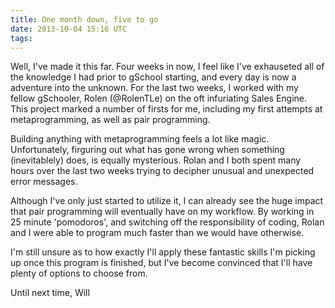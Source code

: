 ```yaml
---
title: One month down, five to go
date: 2013-10-04 15:16 UTC
tags:
---
```


Well, I've made it this far. Four weeks in now, I feel like I've exhauseted all
of the knowledge I had prior to gSchool starting, and every day is now
a adventure into the unknown. For the last two weeks, I worked with my fellow
gSchooler, Rolen (@RolenTLe) on the oft infuriating Sales Engine. This project
marked a number of firsts for me, including my first attempts at
metaprogramming, as well as pair programming.

Building anything with metaprogramming feels a lot like magic. Unfortunately,
firguring out what has gone wrong when something (inevitablely) does, is equally
mysterious. Rolan and I both spent many hours over the last two weeks trying to
decipher unusual and unexpected error messages.

Although I've only just started to utilize it, I can already see the huge impact
that pair programming will eventually have on my workflow. By working in 25
minute 'pomodoros', and switching off the responsibility of coding, Rolan and
I were able to program much faster than we would have otherwise.

I'm still unsure as to how exactly I'll apply these fantastic skills I'm picking
up once this program is finished, but I've become convinced that I'll have
plenty of options to choose from.

Until next time,
Will
